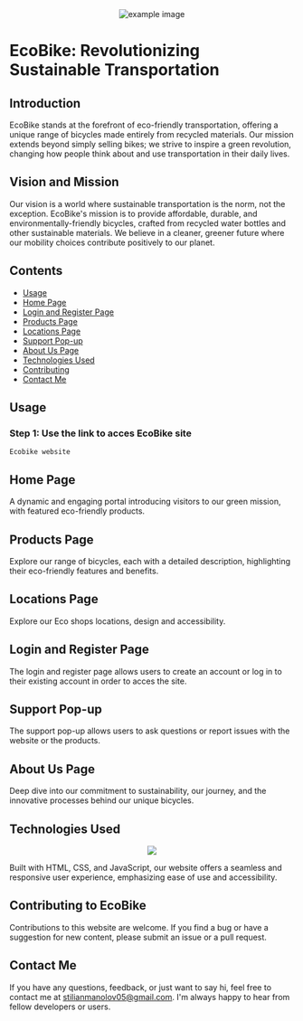 <div align="center">
  <img src="https://github.com/Stili559/EcoBike/assets/80035053/ef445074-c548-4f15-82f3-36d5fc7465c0" alt="example image" />
</div>

# EcoBike: Revolutionizing Sustainable Transportation

## Introduction
EcoBike stands at the forefront of eco-friendly transportation, offering a unique range of bicycles made entirely from recycled materials. Our mission extends beyond simply selling bikes; we strive to inspire a green revolution, changing how people think about and use transportation in their daily lives.

## Vision and Mission
Our vision is a world where sustainable transportation is the norm, not the exception. EcoBike's mission is to provide affordable, durable, and environmentally-friendly bicycles, crafted from recycled water bottles and other sustainable materials. We believe in a cleaner, greener future where our mobility choices contribute positively to our planet.

## Contents

- [Usage](#usage)
- [Home Page](#home-page)
- [Login and Register Page](#login-and-register-page)
- [Products Page](#products-page)
- [Locations Page](#locations-page)
- [Support Pop-up](#support-pop-up)
- [About Us Page](#about-us-page)
- [Technologies Used](#technologies-Used)
- [Contributing](#contributing)
- [Contact Me](#contact-me)

## Usage<a name="#usage"></a>

### Step 1: Use the link to acces EcoBike site

```shell
Ecobike website
```

## Home Page<a name="home-page"></a>

A dynamic and engaging portal introducing visitors to our green mission, with featured eco-friendly products.

## Products Page<a name="products-page"></a>

Explore our range of bicycles, each with a detailed description, highlighting their eco-friendly features and benefits.

## Locations Page<a name="locations-page"></a>

Explore our Eco shops locations, design and accessibility.

## Login and Register Page<a name="login-and-register-page"></a>

The login and register page allows users to create an account or log in to their existing account in order to acces the site.

## Support Pop-up<a name="support-pop-up"></a>

The support pop-up allows users to ask questions or report issues with the website or the products.

## About Us Page<a name="about-us-page"></a>

Deep dive into our commitment to sustainability, our journey, and the innovative processes behind our unique bicycles.

## Technologies Used<a name="technologies-Used"></a>

<p align="center">
  <img src="https://img.shields.io/badge/Language-HTML%20%7C%20CSS%20%7C%20JavaScript-blue?style=flat-square">
</p>

Built with HTML, CSS, and JavaScript, our website offers a seamless and responsive user experience, emphasizing ease of use and accessibility.

## Contributing to EcoBike<a name="contributing"></a>

Contributions to this website are welcome. If you find a bug or have a suggestion for new content, please submit an issue or a pull request.

## Contact Me<a name="contact-me"></a>

If you have any questions, feedback, or just want to say hi, feel free to contact me at stilianmanolov05@gmail.com. I'm always happy to hear from fellow developers or users.
